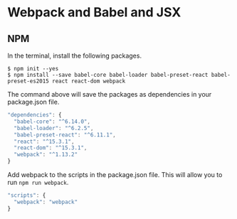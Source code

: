 # Webpack and Babel and JSX

## NPM
In the terminal, install the following packages.
```
$ npm init --yes
$ npm install --save babel-core babel-loader babel-preset-react babel-preset-es2015 react react-dom webpack
```
The command above will save the packages as dependencies in your package.json file.
```js
"dependencies": {
  "babel-core": "^6.14.0",
  "babel-loader": "^6.2.5",
  "babel-preset-react": "^6.11.1",
  "react": "^15.3.1",
  "react-dom": "^15.3.1",
  "webpack": "^1.13.2"
}
```
Add webpack to the scripts in the package.json file. This will allow you to run `npm run webpack`.
```js
"scripts": {
  "webpack": "webpack"
}
```
